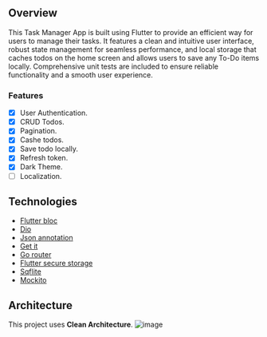 
## Overview

This Task Manager App is built using Flutter to provide an efficient way for users to manage their tasks. It features a clean and intuitive user interface, robust state management for seamless performance, and local storage that caches todos on the home screen and allows users to save any To-Do items locally. Comprehensive unit tests are included to ensure reliable functionality and a smooth user experience.


### Features

- [x] User Authentication.
- [x] CRUD Todos.
- [x] Pagination.
- [x] Cashe todos.
- [x] Save todo locally.
- [x] Refresh token.
- [x] Dark Theme.
- [ ] Localization.

## Technologies
- [Flutter bloc](https://pub.dev/packages/flutter_bloc)
- [Dio](https://pub.dev/packages/dio)
- [Json annotation](https://pub.dev/packages/json_annotation)
- [Get it](https://pub.dev/packages/get_it)
- [Go router](https://pub.dev/packages/go_router)
- [Flutter secure storage](https://pub.dev/packages/flutter_secure_storage)
- [Sqflite](https://pub.dev/packages/sqflite)
- [Mockito](https://pub.dev/packages/mockito)

## Architecture
This project uses **Clean Architecture**.
![image](https://github.com/AmeerAmjed/Task-Manager-App/assets/45900975/1259c0e6-1fc9-4f2d-8b00-a66612e36da5)


